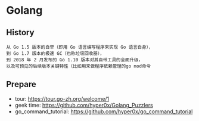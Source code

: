 # Golang

## History
```
从 Go 1.5 版本的自举（即用 Go 语言编写程序来实现 Go 语言自身），
到 Go 1.7 版本的极速 GC（也称垃圾回收器），
到 2018 年 2 月发布的 Go 1.10 版本对其自带工具的全面升级，
以及可预见的后续版本关键特性（比如用来做程序依赖管理的go mod命令
```
## Prepare
- tour: https://tour.go-zh.org/welcome/1
- geek time: https://github.com/hyper0x/Golang_Puzzlers
- go_command_tutorial: https://github.com/hyper0x/go_command_tutorial